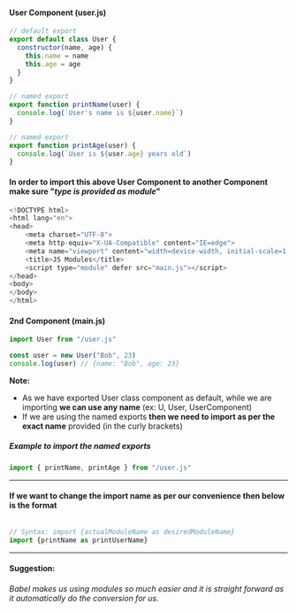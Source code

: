 #### User Component (user.js)

```js
// default export
export default class User {
  constructor(name, age) {
    this.name = name
    this.age = age
  }
}

// named export
export function printName(user) {
  console.log(`User's name is ${user.name}`)
}

// named export
export function printAge(user) {
  console.log(`User is ${user.age} years old`)
}
```

#### In order to import this above User Component to another Component make sure "<i>type is provided as module</i>"

```js
<!DOCTYPE html>
<html lang="en">
<head>
    <meta charset="UTF-8">
    <meta http-equiv="X-UA-Compatible" content="IE=edge">
    <meta name="viewport" content="width=device-width, initial-scale=1.0">
    <title>JS Modules</title>
    <script type="module" defer src="main.js"></script>
</head>
<body>
</body>
</html>
```

#### 2nd Component (main.js)

```js
import User from "/user.js"

const user = new User("Bob", 23)
console.log(user) // {name: "Bob", age: 23}
```

<strong>Note:</strong>

- As we have exported User class component as default, while we are importing <strong>we can use any name</strong> (ex: U, User, UserComponent)
- If we are using the named exports <strong>then we need to import as per the exact name</strong> provided (in the curly brackets)

##### Example to import the named exports

```js
import { printName, printAge } from "/user.js"
```

---

#### If we want to change the import name as per our convenience then below is the format

```js

// Syntax: import {actualModuleName as desiredModuleName}
import {printName as printUserName}

```

---

#### Suggestion:

###### Babel makes us using modules so much easier and it is straight forward as it automatically do the conversion for us.
